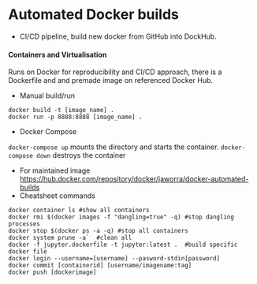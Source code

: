 # Automated Docker builds
- CI/CD pipeline, build new docker from GitHub into DockHub. 


#### Containers and Virtualisation 
Runs on Docker for reproducibility and CI/CD approach, there is a Dockerfile and and premade image on referenced Docker Hub.


- Manual build/run

```
docker build -t [image_name] .
docker run -p 8888:8888 [image_name] .
```

- Docker Compose

```docker-compose up```  mounts the directory and starts the container.
```docker-compose down```  destroys the container

- For maintained image
https://hub.docker.com/repository/docker/jaworra/docker-automated-builds
- Cheatsheet commands
```
docker container ls #show all containers
docker rmi $(docker images -f "dangling=true" -q) #stop dangling processes
docker stop $(docker ps -a -q) #stop all containers
docker system prune -a`  #clean all
docker -f jupyter.dockerfile -t jupyter:latest .  #build specific docker file
docker login --username=[username] --pasword-stdin[password]
docker commit [containerid] [username/imagename:tag]
docker push [dockerimage]
``` 
